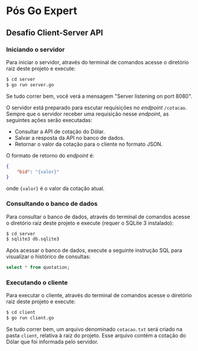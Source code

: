 # Pós Go Expert

## Desafio Client-Server API

### Iniciando o servidor

Para iniciar o servidor, através do terminal de comandos acesse o diretório raiz deste projeto e execute:

```sh
$ cd server
$ go run server.go
```

Se tudo correr bem, você verá a mensagem "Server listening on port 8080".

O servidor está preparado para escutar requisições no *endpoint* `/cotacao`. Sempre que o servidor receber uma requisição nesse *endpoint*, as seguintes ações serão executadas:

* Consultar a API de cotação do Dólar.
* Salvar a resposta da API no banco de dados.
* Retornar o valor da cotação para o cliente no formato JSON.

O formato de retorno do *endpoint* é:

```json
{
    "bid": "{valor}"
}
```

onde `{valor}` é o valor da cotação atual.

### Consultando o banco de dados

Para consultar o banco de dados, através do terminal de comandos acesse o diretório raiz deste projeto e execute (requer o SQLite 3 instalado):

```sh
$ cd server
$ sqlite3 db.sqlite3
```

Após acessar o banco de dados, execute a seguinte instrução SQL para visualizar o histórico de consultas:

```sql
select * from quotation;
```

### Executando o cliente

Para executar o cliente, através do terminal de comandos acesse o diretório raiz deste projeto e execute:

```sh
$ cd client
$ go run client.go
```

Se tudo correr bem, um arquivo denominado `cotacao.txt` será criado na pasta `client`, relativa à raiz do projeto. Esse arquivo contém a cotação do Dólar que foi informada pelo servidor.